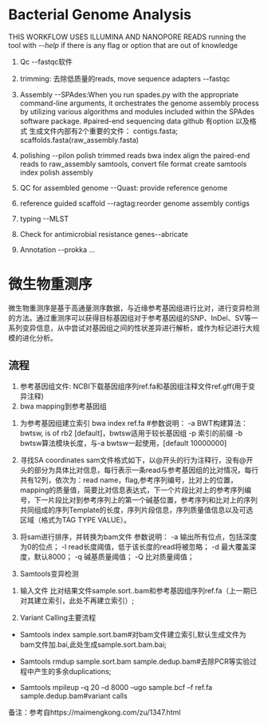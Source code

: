# Bacterial Genome Analysis
THIS WORKFLOW USES ILLUMINA AND NANOPORE READS
running the tool with  *--help* if there is any flag or option that are out of knowledge

1. Qc --fastqc软件
2. trimming: 去除低质量的reads, move sequence adapters --fastqc
3. Assembly --SPAdes:When you run spades.py with the appropriate command-line arguments, it orchestrates the genome assembly process by utilizing various algorithms and modules included within the SPAdes software package.
#paired-end sequencing data
github 有option 以及格式
生成文件内部有2个重要的文件： contigs.fasta; scaffolds.fasta(raw_assembly.fasta)

4. polishing --pilon
polish trimmed reads
bwa index
align the paired-end reads to raw_assembly
samtools, convert file format
create samtools index
polish assembly
5. QC for assembled genome --Quast: provide reference genome 
6. reference guided scaffold --ragtag:reorder genome assembly contigs
7. typing --MLST
8. Check for antimicrobial resistance genes--abricate
9. Annotation --prokka
...
 
# 微生物重测序
微生物重测序是基于高通量测序数据，与近缘参考基因组进行比对，进行变异检测的方法。通过重测序可以获得目标基因组对于参考基因组的SNP、InDel、SV等一系列变异信息，从中尝试对基因组之间的性状差异进行解析，或作为标记进行大规模的进化分析。
## 流程
1. 参考基因组文件: NCBI下载基因组序列ref.fa和基因组注释文件ref.gff(用于变异注释)
2. bwa mapping到参考基因组
1) 为参考基因组建立索引
bwa index ref.fa #参数说明：
-a BWT构建算法：bwtsw, is of rb2 [default]，bwtsw适用于较长基因组
-p 索引的前缀
-b bwtsw算法模块长度，与-a bwtsw一起使用，[default 10000000]

2) 寻找SA coordinates
sam文件格式如下，以@开头的行为注释行，没有@开头的部分为具体比对信息，每行表示一条read与参考基因组的比对情况，每行共有12列，依次为：read name，flag,参考序列编号，比对上的位置，mapping的质量值，简要比对信息表达式，下一个片段比对上的参考序列编号，下一片段比对到参考序列上的第一个碱基位置，参考序列和比对上的序列共同组成的序列Template的长度，序列片段信息，序列质量值信息以及可选区域（格式为TAG TYPE VALUE）。
3) 将sam进行排序，并转换为bam文件
参数说明：
-a 输出所有位点，包括深度为0的位点；
-l read长度阈值，低于该长度的read将被忽略；
-d 最大覆盖深度，默认8000；
-q 碱基质量阈值；
-Q 比对质量阈值；

3. Samtools变异检测
1) 输入文件
比对结果文件sample.sort..bam和参考基因组序列ref.fa（上一期已对其建立索引，此处不再建立索引）;

2) Variant Calling主要流程
- Samtools index sample.sort.bam#对bam文件建立索引,默认生成文件为bam文件加.bai,此处生成sample.sort.bam.bai;

- Samtools rmdup sample.sort.bam sample.dedup.bam#去除PCR等实验过程中产生的多余duplications;

- Samtools mpileup –q 20 –d 8000 –ugo sample.bcf –f ref.fa sample.dedup.bam#variant calls

备注：参考自https://maimengkong.com/zu/1347.html






